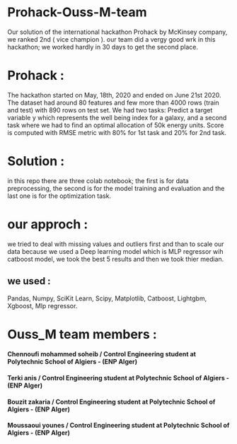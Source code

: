 # Prohack-Ouss-M-team
Our solution of the international hackathon Prohack by McKinsey company, we ranked 2nd ( vice champion ).
our team did a vergy good wrk in this hackathon; we worked hardly in 30 days to get the second place. 

# Prohack :
The hackathon started on May, 18th, 2020 and ended on June 21st 2020. The dataset had around 80 features and few more than 4000 rows (train and test) with 890 rows on test set. We had two tasks: Predict a target variable y which represents the well being index for a galaxy, and a second task where we had to find an optimal allocation of 50k energy units. Score is computed with RMSE metric with 80% for 1st task and 20% for 2nd task.

# Solution : 
in this repo there are  three colab notebook; the first is for data preprocessing, the second is for the model training and evaluation and the last one is for the optimization task.

# our approch : 
we tried to deal with missing values and outliers first and than to scale our data because we used a Deep learning model which is MLP regressor wih catboost model, we took the best 5 results and then we took thier median. 
## we used : 
Pandas, Numpy, SciKit Learn, Scipy, Matplotlib, Catboost, Lightgbm, Xgboost, Mlp regressor.

# Ouss_M team members : 

#### Chennoufi mohammed soheib / Control Engineering student at Polytechnic School of Algiers - (ENP Alger)
#### Terki anis / Control Engineering student at Polytechnic School of Algiers - (ENP Alger)
#### Bouzit zakaria / Control Engineering student at Polytechnic School of Algiers - (ENP Alger)
#### Moussaoui younes  / Control Engineering student at Polytechnic School of Algiers - (ENP Alger)

